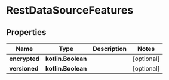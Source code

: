 
# RestDataSourceFeatures

## Properties
| Name | Type | Description | Notes |
| ------------ | ------------- | ------------- | ------------- |
| **encrypted** | **kotlin.Boolean** |  |  [optional] |
| **versioned** | **kotlin.Boolean** |  |  [optional] |
